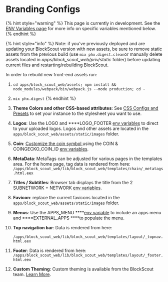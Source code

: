 # Branding Configs

{% hint style="warning" %}
This page is currently in development. See the [ENV Variables page](../information-and-settings/env-variables.md) for more info on specific variables mentioned below.
{% endhint %}

{% hint style="info" %}
Note: if you've previously deployed and are updating your BlockScout version with new assets, be sure to remove static assets from the previous build \(use `mix phx.digest.clean`or manually delete assets located in _apps/block\_scout\_web/priv/static_ folder\) before updating current files and restarting/rebuilding BlockScout. 

In order to rebuild new front-end assets run:

1. `cd apps/block_scout_web/assets; npm install && node_modules/webpack/bin/webpack.js --mode production; cd -`
2. `mix phx.digest`
{% endhint %}

1. **Theme Colors and other CSS-based attributes**: See [CSS Configs and Presets](css-configuration-and-presets.md) to set your instance to the stylesheet you want to use.
2. **Logos**: Use the LOGO and ****LOGO\_FOOTER [env variables](../information-and-settings/env-variables.md) to direct to your uploaded logos. Logos and other assets are located in the `apps/block_scout_web/assets/static/images` folder.
3. **Coin**: [Customize the coin symbol ](../../for-users/faqs/how-can-i-customize-the-coin-symbol.md)using the COIN  & COINGECKO\_COIN\_ID [env variables](../information-and-settings/env-variables.md).
4. **MetaData**: MetaTags can be adjusted for various pages in the templates area. For the home page, tag data is rendered from here: `/apps/block_scout_web/lib/block_scout_web/templates/chain/_metatags.html.eex`
5. **Titles / Subtitles**: Browser tab displays the title from the 2 SUBNETWORK + NETWORK [env variables](../information-and-settings/env-variables.md).
6. **Favicon**: replace the current favicons located in the `apps/block_scout_web/assets/static/images` folder.
7. **Menus**: Use the APPS\_MENU ****[env variable](../information-and-settings/env-variables.md) to include an apps menu and ****EXTERNAL\_APPS ****to populate the menu.
8. **Top navigation bar**: Data is rendered from here:

   `/apps/block_scout_web/lib/block_scout_web/templates/layout/_topnav.html.eex`

9. **Footer**: Data is rendered from here: `/apps/block_scout_web/lib/block_scout_web/templates/layout/_footer.html.eex`
10. **Custom Theming**: Custom theming is available from the BlockScout team. [Learn More](../../for-projects/premium-features/custom-branded-themes.md).







